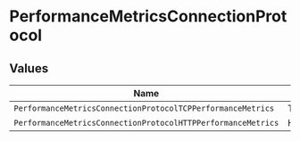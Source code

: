 # PerformanceMetricsConnectionProtocol


## Values

| Name                                                         | Value                                                        |
| ------------------------------------------------------------ | ------------------------------------------------------------ |
| `PerformanceMetricsConnectionProtocolTCPPerformanceMetrics`  | TcpPerformanceMetrics                                        |
| `PerformanceMetricsConnectionProtocolHTTPPerformanceMetrics` | HttpPerformanceMetrics                                       |